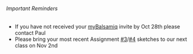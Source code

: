 ###### Important Reminders  
* If you have not received your [myBalsamiq](https://cmpt-363.mybalsamiq.com/) invite by Oct 28th please contact Paul
* Please bring your most recent Assignment [#3](https://canvas.sfu.ca/courses/22099/assignments/112758)/[#4](https://canvas.sfu.ca/courses/22099/assignments/112759) sketches to our next class on Nov 2nd
